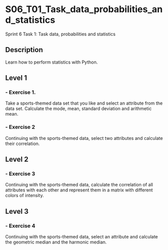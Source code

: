 # S06_T01_Task_data_probabilities_and_statistics
Sprint 6 Task 1: Task data, probabilities and statistics

## Description
Learn how to perform statistics with Python.

## Level 1
### - Exercise 1.
Take a sports-themed data set that you like and select an attribute from the data set.  Calculate the mode, mean, standard deviation and arithmetic mean. 

### - Exercise 2
Continuing with the sports-themed data, select two attributes and calculate their correlation. 

## Level 2
### - Exercise 3
Continuing with the sports-themed data, calculate the correlation of all attributes with each other and represent them in a matrix with different colors of intensity.

## Level 3
### - Exercise 4
Continuing with the sports-themed data, select an attribute and calculate the geometric median and the harmonic median.